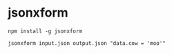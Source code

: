 jsonxform
=========

    npm install -g jsonxform

    jsonxform input.json output.json "data.cow = 'moo'"